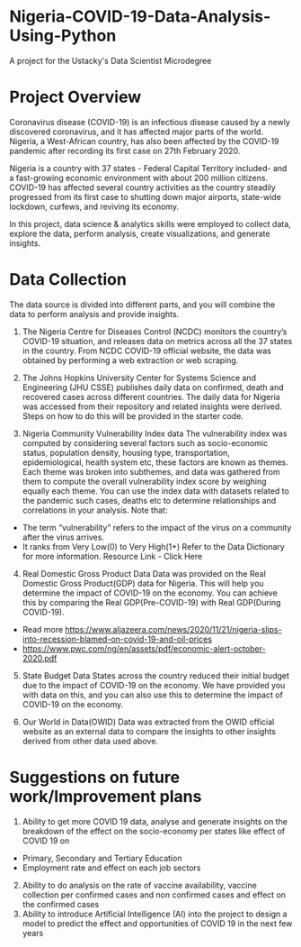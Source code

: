 # Nigeria-COVID-19-Data-Analysis-Using-Python
A project for the Ustacky's Data Scientist Microdegree

# Project Overview
Coronavirus disease (COVID-19) is an infectious disease caused by a newly discovered coronavirus, and it has affected major parts of the world. Nigeria, a West-African country, has also been affected by the COVID-19 pandemic after recording its first case on 27th February 2020.

Nigeria is a country with 37 states - Federal Capital Territory included- and a fast-growing economic environment with about 200 million citizens. COVID-19 has affected several country activities as the country steadily progressed from its first case to shutting down major airports, state-wide lockdown, curfews, and reviving its economy.

In this project, data science & analytics skills were employed to collect data, explore the data, perform analysis, create visualizations, and generate insights.

# Data Collection
The data source is divided into different parts, and you will combine the data to perform analysis and provide insights.

1. The Nigeria Centre for Diseases Control (NCDC) monitors the country’s COVID-19 situation, and releases data on metrics across all the 37 states in the country. From NCDC COVID-19 official website, the data was obtained by performing a web extraction or web scraping.

2. The Johns Hopkins University Center for Systems Science and Engineering (JHU CSSE) publishes daily data on confirmed, death and recovered cases across different countries. The daily data for Nigeria was accessed from their repository and related insights were derived. Steps on how to do this will be provided in the starter code.

3. Nigeria Community Vulnerability Index data
The vulnerability index was computed by considering several factors such as socio-economic status, population density, housing type, transportation, epidemiological, health system etc, these factors are known as themes. Each theme was broken into subthemes, and data was gathered from them to compute the overall vulnerability index score by weighing equally each theme. You can use the index data with datasets related to the pandemic such cases, deaths etc to determine relationships and correlations in your analysis.
Note that:
- The term “vulnerability” refers to the impact of the virus on a community after the virus arrives.
- It ranks from Very Low(0) to Very High(1+)
Refer to the Data Dictionary for more information.
Resource Link - Click Here


4. Real Domestic Gross Product Data
Data was provided on the Real Domestic Gross Product(GDP) data for Nigeria. This will help you determine the impact of COVID-19 on the economy. You can achieve this by comparing the Real GDP(Pre-COVID-19) with Real GDP(During COVID-19).
- Read more https://www.aljazeera.com/news/2020/11/21/nigeria-slips-into-recession-blamed-on-covid-19-and-oil-prices
- https://www.pwc.com/ng/en/assets/pdf/economic-alert-october-2020.pdf


5. State Budget Data
States across the country reduced their initial budget due to the impact of COVID-19 on the economy. We have provided you with data on this, and you can also use this to determine the impact of COVID-19 on the economy.

6. Our World in Data(OWID)
 Data was extracted from the OWID official website as an external data to compare the insights to other insights derived from other data used above.
 
# Suggestions on future work/Improvement plans
1. Ability to get more COVID 19 data, analyse and generate insights on the breakdown of the effect on the socio-economy per states like effect of COVID 19 on 
- Primary, Secondary and Tertiary Education
- Employment rate and effect on each job sectors
2. Ability to do analysis on the rate of vaccine availability, vaccine collection per confirmed cases and non confirmed cases and effect on the confirmed cases
3. Ability to introduce Artificial Intelligence (AI) into the project to design a model to predict the effect and opportunities of COVID 19 in the next few years
